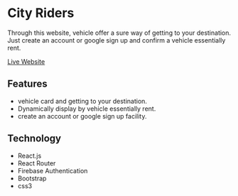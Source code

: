 # City Riders
Through this website, vehicle offer a sure way of getting to your destination.
Just create an account or google sign up and confirm a vehicle essentially rent.

[Live Website](https://auth-ride.web.app)

## Features
- vehicle card and getting to your destination.
- Dynamically display by vehicle essentially rent.
- create an account or google sign up facility.

## Technology
- React.js
- React Router
- Firebase Authentication
- Bootstrap
- css3
